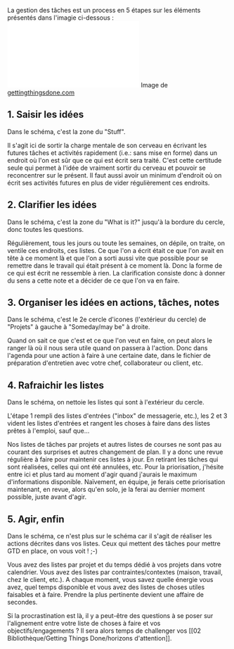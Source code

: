 La gestion des tâches est un process en 5 étapes sur les éléments présentés dans l'imagie ci-dessous :
![GTD tâches|50](02%20Bibliothèque/workflow_map.pdf)
Image de [gettingthingsdone.com](https://gettingthingsdone.com/wp-content/uploads/2014/10/workflow_map.pdf)

## 1. Saisir les idées

Dans le schéma, c'est la zone du "Stuff".

Il s'agit ici de sortir la charge mentale de son cerveau en écrivant les futures tâches et activités rapidement (i.e.: sans mise en forme) dans un endroit où l'on est sûr que ce qui est écrit sera traité.
C'est cette certitude seule qui permet à l'idée de vraiment sortir du cerveau et pouvoir se reconcentrer sur le présent.
Il faut aussi avoir un minimum d'endroit où on écrit ses activités futures en plus de vider régulièrement ces endroits.

## 2. Clarifier les idées

Dans le schéma, c'est la zone du "What is it?" jusqu'à la bordure du cercle, donc toutes les questions.

Régulièrement, tous les jours ou toute les semaines, on dépile, on traite, on ventile ces endroits, ces listes.
Ce que l'on a écrit était ce que l'on avait en tête à ce moment là et que l'on a sorti aussi vite que possible pour se remettre dans le travail qui était présent à ce moment là.
Donc la forme de ce qui est écrit ne ressemble à rien.
La clarification consiste donc à donner du sens a cette note et a décider de ce que l'on va en faire.

## 3. Organiser les idées en actions, tâches, notes 

Dans le schéma, c'est le 2e cercle d'icones (l'extérieur du cercle) de "Projets" à gauche à "Someday/may be" à droite.

Quand on sait ce que c'est et ce que l'on veut en faire, on peut alors le ranger là où il nous sera utile quand on passera à l'action.
Donc dans l'agenda pour une action à faire à une certaine date, dans le fichier de préparation d'entretien avec votre chef, collaborateur ou client, etc.

## 4. Rafraichir les listes 

Dans le schéma, on nettoie les listes qui sont à l'extérieur du cercle.

L'étape 1 rempli des listes d'entrées ("inbox" de messagerie, etc.), les 2 et 3 vident les listes d'entrées et rangent les choses à faire dans des listes prêtes à l'emploi, sauf que...

Nos listes de tâches par projets et autres listes de courses ne sont pas au courant des surprises et autres changement de plan.
Il y a donc une revue régulière à faire pour maintenir ces listes à jour.
En retirant les tâches qui sont réalisées, celles qui ont été annulées, etc.
Pour la priorisation, j'hésite entre ici et plus tard au moment d'agir quand j'aurais le maximum d'informations disponible.
Naïvement, en équipe, je ferais cette priorisation maintenant, en revue, alors qu'en solo, je la ferai au dernier moment possible, juste avant d'agir.

## 5. Agir, enfin 

Dans le schéma, ce n'est plus sur le schéma car il s'agit de réaliser les actions décrites dans vos listes.
Ceux qui mettent des tâches pour mettre GTD en place, on vous voit ! ;-)

Vous avez des listes par projet et du temps dédié à vos projets dans votre calendrier.
Vous avez des listes par contraintes/contextes (maison, travail, chez le client, etc.).
A chaque moment, vous savez quelle énergie vous avez, quel temps disponible  et vous avez des listes de choses utiles faisables et à faire.
Prendre la plus pertinente devient une affaire de secondes.

Si la procrastination est là, il y a peut-être des questions à se poser sur l'alignement entre votre liste de choses à faire et vos objectifs/engagements ? 
Il sera alors temps de challenger vos [[02 Bibliothèque/Getting Things Done/horizons d'attention]].
